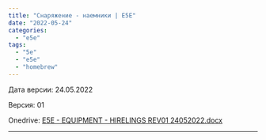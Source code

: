 ```yaml
---
title: "Снаряжение - наемники | E5E"
date: "2022-05-24"
categories: 
  - "e5e"
tags: 
  - "5e"
  - "e5e"
  - "homebrew"
---
```


Дата версии: 24.05.2022

Версия: 01

Onedrive: [E5E - EQUIPMENT - HIRELINGS REV01 24052022.docx](https://1drv.ms/w/s!Atcrhwwo1lBA19gmha9ckIEsQlaolw?e=2gaWym)

* * *
